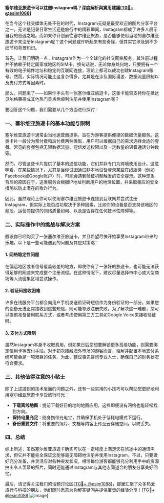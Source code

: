 **塞尔维亚旅遊卡可以註冊Instagram嗎？深度解析與實用建議[[TG💪+ @esim1088](https://t.me/s/esim1088)]**

在当今这个社交媒体无处不在的时代，Instagram无疑是最受欢迎的图片分享平台之一。无论是记录日常生活还是旅行中的精彩瞬间，Instagram都成了许多人展示自我的首选之地。而如果你计划前往塞尔维亚旅游，是否能够使用当地的塞尔维亚旅遊卡来注册Instagram呢？这个问题或许听起来有些奇怪，但其实它涉及到不少细节和背景知识。

首先，让我们明确一点：Instagram作为一个全球化的社交网络服务，其注册过程并不依赖于特定国家或地区的SIM卡。换句话说，无论你身处何地，只要拥有一个有效的电子邮件地址和稳定的互联网连接，理论上都可以成功创建Instagram账号。然而，实际情况可能比这复杂得多，尤其是在涉及国际漫游、数据流量限制以及支付方式等因素时。

那么，问题来了——如果你手头有一张塞尔维亚旅遊卡，这张卡能否支持你在抵达贝尔格莱德或其他热门景点后顺利注册并使用Instagram呢？

要回答这个问题，我们需要从几个方面进行探讨：

### 一、塞尔维亚旅遊卡的基本功能与限制

塞尔维亚旅遊卡通常由当地运营商提供，旨在为游客提供便捷的数据流量服务。这类卡片一般分为预付费和后付费两种类型，用户可以根据自己的需求选择合适的套餐。常见的套餐包括无限数据流量、短信发送权限以及一定数量的语音通话分钟数等。

然而，尽管这些卡片提供了基本的通信功能，它们并非专门为跨境使用设计。这意味着，在某些情况下，尤其是当你试图通过非本地设备登录某些在线服务（例如Facebook或Google账户）时，可能会遇到验证机制触发的安全提示。这种现象背后的原因在于，这类服务会根据IP地址判断用户的地理位置，并采取相应的安全措施以防止潜在的欺诈行为。

因此，虽然理论上你可以使用塞尔维亚旅遊卡连接到互联网并尝试注册Instagram，但实际上能否成功取决于多种因素，比如你的设备是否支持该地区的频段、运营商提供的网络质量如何、以及是否存在任何技术性障碍等。

### 二、实际操作中的挑战与解决方案

假设你已经购买了一张塞尔维亚旅遊卡，并且希望尽快开始享受Instagram带来的乐趣。以下是一些可能遇到的问题及其应对策略：

#### 1. 网络稳定性问题
在偏远地区或者信号覆盖较差的地方，即使你有了一张好的旅遊卡，也可能无法获得足够的网速来完成整个注册流程。在这种情况下，建议尽量选择市中心或大型商场等人流密集区域尝试操作。

#### 2. 验证码接收困难
许多在线服务平台都会向用户手机发送验证码短信作为身份验证的一部分。如果您的设备无法正常接收到这些短信，则可能导致注册失败。为了解决这一难题，您可以提前准备备用联系方式，或者考虑使用第三方工具如Google Voice来接收验证码。

#### 3. 支付方式限制
虽然Instagram本身不收取费用，但如果日后您想要解锁更多高级功能，则需要绑定信用卡等支付手段。对于初次接触海外市场的游客而言，理解并配置本地支付系统可能会是一项艰巨的任务。为此，建议事先咨询专业人士，确保自己的财务状况符合要求。

### 三、其他值得注意的小贴士

除了上述提到的技术层面的问题之外，还有一些实用的小技巧可以帮助您更好地利用塞尔维亚旅遊卡享受旅行时光：

- **下载离线地图**：提前下载好目的地的地图应用，这样即便没有网络也能轻松找到方向。
- **保持电量充足**：随身携带充电宝，并确保手机处于低耗电模式下运行。
- **备份重要文件**：将重要的照片、文档等内容上传至云存储空间，以防丢失。

### 四、总结

综上所述，虽然塞尔维亚旅遊卡确实可以在一定程度上满足您在旅途中的通讯需求，但它并不能完全保证您能够毫无障碍地注册并使用Instagram。不过，只要做好充分准备，并灵活应对各种突发状况，相信每位游客都能够充分利用手中的资源拍出令人羡慕的照片，同时还能通过Instagram与其他志同道合的朋友分享美好回忆。

最后，请记得关注我们的话题讨论区[[TG💪+ @esim1088](https://t.me/s/esim1088)]，那里汇聚了众多热爱旅行与科技的朋友，他们随时愿意为你解答疑问并提供宝贵的经验分享！[[TG💪+ @esim1088](https://t.me/s/esim1088) ![Image](https://i.postimg.cc/4NQfJmqS/Snipaste-2025-05-13-00-14-12.png)]